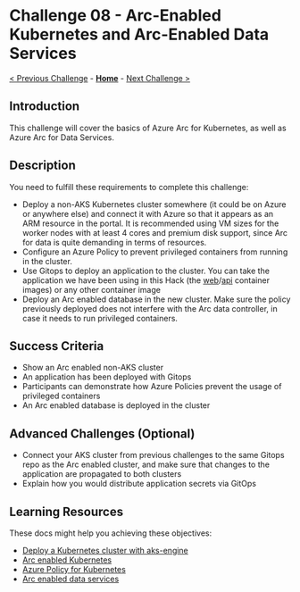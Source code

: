 # Challenge 08 - Arc-Enabled Kubernetes and Arc-Enabled Data Services

[< Previous Challenge](./Challenge-07.md) - **[Home](../README.md)** - [Next Challenge >](./Challenge-09.md)

## Introduction

This challenge will cover the basics of Azure Arc for Kubernetes, as well as Azure Arc for Data Services.

## Description

You need to fulfill these requirements to complete this challenge:

- Deploy a non-AKS Kubernetes cluster somewhere (it could be on Azure or anywhere else) and connect it with Azure so that it appears as an ARM resource in the portal. It is recommended using VM sizes for the worker nodes with at least 4 cores and premium disk support, since Arc for data is quite demanding in terms of resources.
- Configure an Azure Policy to prevent privileged containers from running in the cluster.
- Use Gitops to deploy an application to the cluster. You can take the application we have been using in this Hack (the [web](./web/README.md)/[api](./api/README.md) container images) or any other container image
- Deploy an Arc enabled database in the new cluster. Make sure the policy previously deployed does not interfere with the Arc data controller, in case it needs to run privileged containers.

## Success Criteria

- Show an Arc enabled non-AKS cluster
- An application has been deployed with Gitops
- Participants can demonstrate how Azure Policies prevent the usage of privileged containers
- An Arc enabled database is deployed in the cluster

## Advanced Challenges (Optional)

- Connect your AKS cluster from previous challenges to the same Gitops repo as the Arc enabled cluster, and make sure that changes to the application are propagated to both clusters
- Explain how you would distribute application secrets via GitOps

## Learning Resources

These docs might help you achieving these objectives:

- [Deploy a Kubernetes cluster with aks-engine](https://github.com/Azure/aks-engine/blob/master/docs/tutorials/quickstart.md)
- [Arc enabled Kubernetes](https://docs.microsoft.com/azure/azure-arc/kubernetes/overview)
- [Azure Policy for Kubernetes](https://docs.microsoft.com/azure/governance/policy/concepts/policy-for-kubernetes)
- [Arc enabled data services](https://docs.microsoft.com/azure/azure-arc/data/overview)
